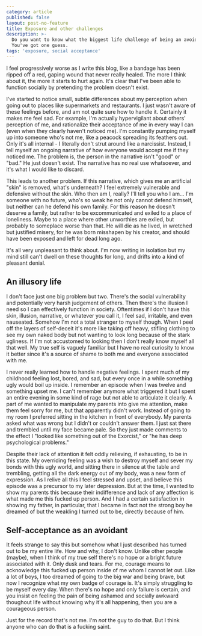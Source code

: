 ```yaml
---
category: article
published: false
layout: post-no-feature
title: Exposure and other challenges
description: >-
  Do you want to know what the biggest life challenge of being an avoidant is?
  You've got one guess.
tags: 'exposure, social acceptance'
---
```

I feel progressively worse as I write this blog, like a bandage has been ripped off a red, gaping wound that never really healed. The more I think about it, the more it starts to hurt again. It's clear that I've been able to function socially by pretending the problem doesn't exist.

I've started to notice small, subtle differences about my perception when going out to places like supermarkets and restaurants. I just wasn't aware of these feelings before, and am not quite sure how to handle it. Certainly it makes me feel sad. For example, I'm actually hypervigilant about others' perception of me, and rationalize their acceptance of me in every way I can (even when they clearly haven't noticed me). I'm constantly pumping myself up into someone who's not me, like a peacock spreading its feathers out. Only it's all internal - I literally don't strut around like a narcissist. Instead, I tell myself an ongoing narrative of how everyone would accept me if they noticed me. The problem is, the person in the narrative isn't "good" or "bad." He just doesn't exist. The narrative has no real use whatsoever, and it's what I would like to discard.

This leads to another problem. If this narrative, which gives me an artificial "skin" is removed, what's underneath? I feel extremely vulnerable and defensive without the skin. Who then am I, really? I'll tell you who I am... I'm someone with no future, who's so weak he not only cannot defend himself, but neither can he defend his own family. For this reason he doesn't deserve a family, but rather to be excommunicated and exiled to a place of loneliness. Maybe to a place where other unworthies are exiled, but probably to someplace worse than that. He will die as he lived, in wretched but justified misery, for he was born misshapen by his creator, and should have been exposed and left for dead long ago.

It's all very unpleasant to think about. I'm now writing in isolation but my mind still can't dwell on these thoughts for long, and drifts into a kind of pleasant denial.

## An illusory life

I don't face just one big problem but two. There's the social vulnerability and potentially very harsh judgement of others. Then there's the illusion I need so I can effectively function in society. Oftentimes if I don't have this skin, illusion, narrative, or whatever you call it, I feel sad, irritable, and even nauseated. Somehow I'm not a total stranger to myself though. When I peel off the layers of self-deceit it's more like taking off heavy, stifling clothing to see my own naked body but not wanting to look long because of the stark ugliness. If I'm not accustomed to looking then I don't really know myself all that well. My true self is vaguely familiar but I have no real curiosity to know it better since it's a source of shame to both me and everyone associated with me. 

I never really learned how to handle negative feelings. I spent much of my childhood feeling lost, bored, and sad, but every once in a while something ugly would boil up inside. I remember an episode when I was twelve and something upset me. I can't remember anymore what triggered it but I spent an entire evening in some kind of rage but not able to articulate it clearly. A part of me wanted to manipulate my parents into give me attention, make them feel sorry for me, but that apparently didn't work. Instead of going to my room I preferred sitting in the kitchen in front of everybody. My parents asked what was wrong but I didn't or couldn't answer them. I just sat there and trembled until my face became pale. So they just made comments to the effect I "looked like something out of the Exorcist," or "he has deep psychological problems."

Despite their lack of attention it felt oddly relieving, if exhausting, to be in this state. My overriding feeling was a wish to destroy myself and sever my bonds with this ugly world, and sitting there in silence at the table and trembling, getting all the dark energy out of my body, was a new form of expression. As I relive all this I feel stressed and upset, and believe this episode was a precursor to my later depression. But at the time, I wanted to show my parents this because their indifference and lack of any affection is what made me this fucked up person. And I had a certain satisfaction in showing my father, in particular, that I became in fact not the strong boy he dreamed of but the weakling I turned out to be, directly because of him.

## Self-acceptance as an avoidant

It feels strange to say this but somehow what I just described has turned out to be my entire life. How and why, I don't know. Unlike other people (maybe), when I think of my true self there's no hope or a bright future associated with it. Only dusk and tears. For me, courage means to acknowledge this fucked up person inside of me whom I cannot let out. Like a lot of boys, I too dreamed of going to the big war and being brave, but now I recognize what my own badge of courage is. It's simply struggling to be myself every day. When there's no hope and only failure is certain, and you insist on feeling the pain of being ashamed and socially awkward thoughout life without knowing why it's all happening, then you are a courageous person.

Just for the record that's not me. I'm *not* the guy to do that. But I think anyone who can do that is a fucking saint.


